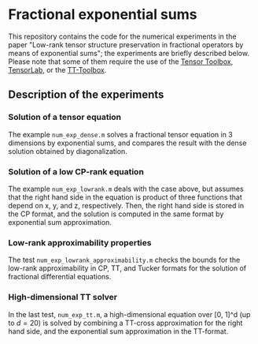 # Fractional exponential sums

This repository contains the code for the numerical experiments in the paper "Low-rank tensor structure preservation in fractional
operators by means of exponential sums"; the experiments are briefly described below. Please note that some of them require the 
use of the [Tensor Toolbox](https://www.tensortoolbox.org/), [TensorLab](https://www.tensorlab.net/), or the [TT-Toolbox](https://github.com/oseledets/TT-Toolbox). 

## Description of the experiments

### Solution of a tensor equation
The example ```num_exp_dense.m``` solves a fractional tensor equation in 3 dimensions by exponential sums, 
and compares the result with the dense solution obtained by diagonalization. 

### Solution of a low CP-rank equation
The example ```num_exp_lowrank.m``` deals with the case above, but assumes that the right hand side in the equation is 
product of three functions that depend on x, y, and z, respectively. Then, the right hand side is stored in the CP format, 
and the solution is computed in the same format by exponential sum approximation. 

### Low-rank approximability properties
The test ```num_exp_lowrank_approximability.m``` checks the bounds for the low-rank approximability in CP, TT, and 
Tucker formats for the solution of fractional differential equations. 

### High-dimensional TT solver 
In the last test, ```num_exp_tt.m```, a high-dimensional equation over [0, 1]^d (up to $d = 20$) is solved by combining 
a TT-cross approximation for the right hand side, and the exponential sum approximation in the TT-format. 
